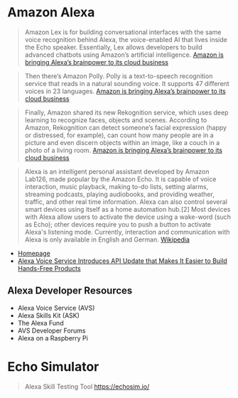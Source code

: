 # Amazon Alexa

> Amazon Lex is for building conversational interfaces with the same voice recognition behind Alexa, the voice-enabled AI that lives inside the Echo speaker. Essentially, Lex allows developers to build advanced chatbots using Amazon’s artificial intelligence. [Amazon is bringing Alexa’s brainpower to its cloud business](http://www.recode.net/2016/11/30/13800184/amazon-web-services-ai-cloud-alexa-artificial-intelligence-voice)

> Then there’s Amazon Polly. Polly is a text-to-speech recognition service that reads in a natural sounding voice. It supports 47 different voices in 23 languages. [Amazon is bringing Alexa’s brainpower to its cloud business](http://www.recode.net/2016/11/30/13800184/amazon-web-services-ai-cloud-alexa-artificial-intelligence-voice)

> Finally, Amazon shared its new Rekognition service, which uses deep learning to recognize faces, objects and scenes. According to Amazon, Rekognition can detect someone’s facial expression (happy or distressed, for example), can count how many people are in a picture and even discern objects within an image, like a couch in a photo of a living room. [Amazon is bringing Alexa’s brainpower to its cloud business](http://www.recode.net/2016/11/30/13800184/amazon-web-services-ai-cloud-alexa-artificial-intelligence-voice)

> Alexa is an intelligent personal assistant developed by Amazon Lab126, made popular by the Amazon Echo. It is capable of voice interaction, music playback, making to-do lists, setting alarms, streaming podcasts, playing audiobooks, and providing weather, traffic, and other real time information. Alexa can also control several smart devices using itself as a home automation hub.[2] Most devices with Alexa allow users to activate the device using a wake-word (such as Echo); other devices require you to push a button to activate Alexa's listening mode. Currently, interaction and communication with Alexa is only available in English and German. [Wikipedia](https://en.wikipedia.org/wiki/Amazon_Alexa)

- [Homepage](http://alexa.amazon.com/)
- [Alexa Voice Service Introduces API Update that Makes It Easier to Build Hands-Free Products](https://developer.amazon.com/blogs/post/Tx1WVAG8L2OOXF0/Alexa-Voice-Service-Introduces-API-Update-that-Makes-It-Easier-to-Build-Hands-Fr)

## Alexa Developer Resources

- Alexa Voice Service (AVS)
- Alexa Skills Kit (ASK)
- The Alexa Fund
- AVS Developer Forums
- Alexa on a Raspberry Pi

# Echo Simulator

> Alexa Skill Testing Tool https://echosim.io/